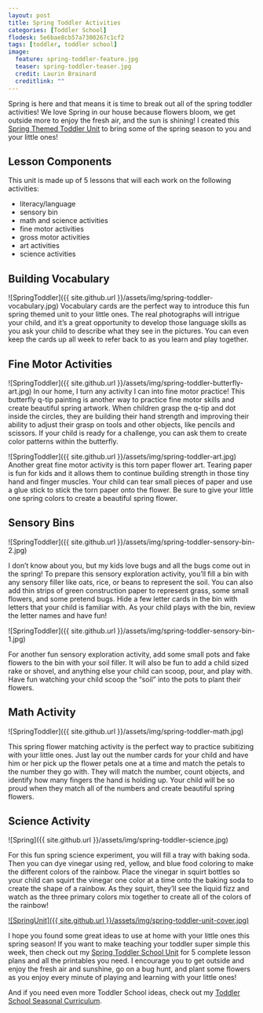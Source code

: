 ```yaml
---
layout: post
title: Spring Toddler Activities
categories: [Toddler School]
flodesk: 5e6bae8cb57a7300267c1cf2
tags: [toddler, toddler school]
image:
  feature: spring-toddler-feature.jpg
  teaser: spring-toddler-teaser.jpg
  credit: Laurin Brainard
  creditlink: ""
---
```

Spring is here and that means it is time to break out all of the spring toddler activities! We love Spring in our house because flowers bloom, we get outside more to enjoy the fresh air, and the sun is shining! I created this [Spring Themed Toddler Unit](https://www.teacherspayteachers.com/Product/Toddler-Lesson-Plans-Spring-Themed-Seasonal-Activities-Preschool-Curriculum-7791962?st=3e8e459fd7edb289a5f0466a6f8f2415&utm_source=PB%20Blog&utm_campaign=Spring%20Toddler%20Unit) to bring some of the spring season to you and your little ones!

## Lesson Components 
This unit is made up of 5 lessons that will each work on the following activities:
- literacy/language 
- sensory bin 
- math and science activities
- fine motor activities
- gross motor activities
- art activities
- science activities

## Building Vocabulary

![SpringToddler]({{ site.github.url }}/assets/img/spring-toddler-vocabulary.jpg)
Vocabulary cards are the perfect way to introduce this fun spring themed unit to your little ones. The real photographs will intrigue your child, and it’s a great opportunity to develop those language skills as you ask your child to describe what they see in the pictures. You can even keep the cards up all week to refer back to as you learn and play together. 

## Fine Motor Activities 

![SpringToddler]({{ site.github.url }}/assets/img/spring-toddler-butterfly-art.jpg)
In our home, I turn any activity I can into fine motor practice! This butterfly q-tip painting is another way to practice fine motor skills and create beautiful spring artwork. When children grasp the q-tip and dot inside the circles, they are building their hand strength and improving their ability to adjust their grasp on tools and other objects, like pencils and scissors. If your child is ready for a challenge, you can ask them to create color patterns within the butterfly. 

![SpringToddler]({{ site.github.url }}/assets/img/spring-toddler-art.jpg)
Another great fine motor activity is this torn paper flower art. Tearing paper is fun for kids and it allows them to continue building strength in those tiny hand and finger muscles. Your child can tear small pieces of paper and use a glue stick to stick the torn paper onto the flower. Be sure to give your little one spring colors to create a beautiful spring flower.  

## Sensory Bins 

![SpringToddler]({{ site.github.url }}/assets/img/spring-toddler-sensory-bin-2.jpg)

I don’t know about you, but my kids love bugs and all the bugs come out in the spring! To prepare this sensory exploration activity, you’ll fill a bin with any sensory filler like oats, rice, or beans to represent the soil. You can also add thin strips of green construction paper to represent grass, some small flowers, and some pretend bugs. Hide a few letter cards in the bin with letters that your child is familiar with. As your child plays with the bin, review the letter names and have fun!  

![SpringToddler]({{ site.github.url }}/assets/img/spring-toddler-sensory-bin-1.jpg)

For another fun sensory exploration activity, add some small pots and fake flowers to the bin with your soil filler. It will also be fun to add a child sized rake or shovel, and anything else your child can scoop, pour, and play with. Have fun watching your child scoop the “soil” into the pots to plant their flowers. 

## Math Activity 

![SpringToddler]({{ site.github.url }}/assets/img/spring-toddler-math.jpg)

This spring flower matching activity is the perfect way to practice subitizing with your little ones. Just lay out the number cards for your child and have him or her pick up the flower petals one at a time and match the petals to the number they go with. They will match the number, count objects, and identify how many fingers the hand is holding up. Your child will be so proud when they match all of the numbers and create beautiful spring flowers. 

## Science Activity 

![Spring]({{ site.github.url }}/assets/img/spring-toddler-science.jpg)

For this fun spring science experiment, you will fill a tray with baking soda. Then you can dye vinegar using red, yellow, and blue food coloring to make the different colors of the rainbow. Place the vinegar in squirt bottles so your child can squirt the vinegar one color at a time onto the baking soda to create the shape of a rainbow. As they squirt, they’ll see the liquid fizz and watch as the three primary colors mix together to create all of the colors of the rainbow! 

[![SpringUnit]({{ site.github.url }}/assets/img/spring-toddler-unit-cover.jpg)](https://www.teacherspayteachers.com/Product/Toddler-Lesson-Plans-Spring-Themed-Seasonal-Activities-Preschool-Curriculum-7791962?st=3e8e459fd7edb289a5f0466a6f8f2415&utm_source=PB%20Blog&utm_campaign=Spring%20Toddler%20Unit)

I hope you found some great ideas to use at home with your little ones this spring season! If you want to make teaching your toddler super simple this week, then check out my [Spring Toddler School Unit](https://www.teacherspayteachers.com/Product/Toddler-Lesson-Plans-Spring-Themed-Seasonal-Activities-Preschool-Curriculum-7791962?st=3e8e459fd7edb289a5f0466a6f8f2415&utm_source=PB%20Blog&utm_campaign=Spring%20Toddler%20Unit) for 5 complete lesson plans and all the printables you need. I encourage you to get outside and enjoy the fresh air and sunshine, go on a bug hunt, and plant some flowers as you enjoy every minute of playing and learning with your little ones!

And if you need even more Toddler School ideas, check out my [Toddler School Seasonal Curriculum](https://www.teacherspayteachers.com/Product/Fall-and-Winter-Fine-Motor-Skills-Activities-All-Seasons-GROWING-BUNDLE-7240892?utm_source=PB%20Blog&utm_campaign=Spring%20Fine%20Motor%20Post).